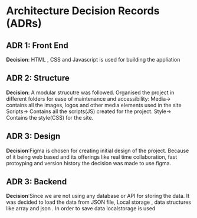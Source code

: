# Architecture Decision Records (ADRs)

## ADR 1: Front End
**Decision**: HTML , CSS and Javascript is used for building the appliation

## ADR 2: Structure
**Decision**: A modular strucutre was followed. Organised the project in different folders for ease of maintenance and accessibility:
Media-> contains all the images, logos and other media elements used in the site 
 Scripts-> Contains all the scripts(JS) created for the project.
 Style-> Contains the style(CSS) for the site.


## ADR 3: Design
**Decision**:Figma is chosen for creating initial design of the project. Because of it being web based and its offerings like real time collaboration, fast protoyping and version history the decision was made to use figma.

## ADR 3: Backend 
**Decision**:Since we are not using any database or API for storing the data. It was decided to load the data from JSON file, Local storage , data structures like array and json . In order to save data localstorage is used 